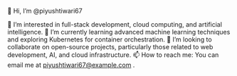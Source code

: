 👋 Hi, I’m @piyushtiwari67

👀 I’m interested in full-stack development, cloud computing, and artificial intelligence.
🌱 I’m currently learning advanced machine learning techniques and exploring Kubernetes for container orchestration.
💞️ I’m looking to collaborate on open-source projects, particularly those related to web development, AI, and cloud infrastructure.
📫 How to reach me: You can email me at piyushtiwari67@example.com .

<!---
piyushtiwari67/piyushtiwari67 is a ✨ special ✨ repository because its `README.md` (this file) appears on your GitHub profile.
You can click the Preview link to take a look at your changes.
--->
